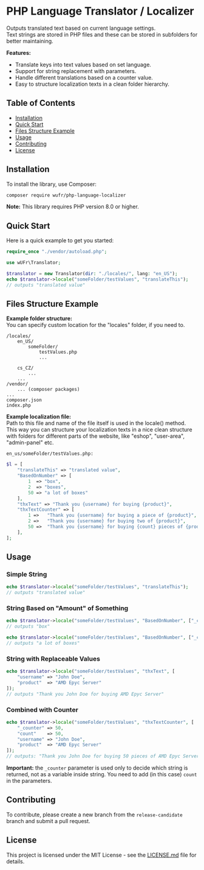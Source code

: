 # PHP Language Translator / Localizer

Outputs translated text based on current language settings.  
Text strings are stored in PHP files and these can be stored in subfolders for better maintaining.

**Features:**
- Translate keys into text values based on set language.
- Support for string replacement with parameters.
- Handle different translations based on a counter value.
- Easy to structure localization texts in a clean folder hierarchy.

## Table of Contents
- [Installation](#installation)
- [Quick Start](#quick-start)
- [Files Structure Example](#files-structure-example)
- [Usage](#usage)
- [Contributing](#contributing)
- [License](#license)


## Installation

To install the library, use Composer:

```sh
composer require wufr/php-language-localizer
```

**Note:** This library requires PHP version 8.0 or higher.

## Quick Start

Here is a quick example to get you started:

```php
require_once "./vendor/autoload.php";

use wUFr\Translator;

$translator = new Translator(dir: "./locales/", lang: "en_US");
echo $translator->locale("someFolder/testValues", "translateThis");
// outputs "translated value"
```

## Files Structure Example

**Example folder structure:**  
You can specify custom location for the "locales" folder, if you need to.

```
/locales/
    en_US/
        someFolder/
            testValues.php
            ...

    cs_CZ/
        ...
    ...
/vendor/
    ... (composer packages)
...
composer.json
index.php
```

**Example localization file:**  
Path to this file and name of the file itself is used in the locale() method. This way you can structure your localization texts in a nice clean structure with folders for different parts of the website, like "eshop", "user-area", "admin-panel" etc.

`en_us/someFolder/testValues.php:`
```php
$l = [
    "translateThis" => "translated value",
    "BasedOnNumber" => [
        1  => "box",
        2  => "boxes",
        50 => "a lot of boxes"
    ],
    "thxText" => "Thank you {username} for buying {product}",
    "thxTextCounter" => [
        1 =>   "Thank you {username} for buying a piece of {product}",
        2 =>   "Thank you {username} for buying two of {product}",
        50 =>  "Thank you {username} for buying {count} pieces of {product}",
    ],
];

```




## Usage

### Simple String

```php
echo $translator->locale("someFolder/testValues", "translateThis");
// outputs "translated value"
```

### String Based on "Amount" of Something

```php
echo $translator->locale("someFolder/testValues", "BasedOnNumber", ["_counter" => 1]);
// outputs "box"

echo $translator->locale("someFolder/testValues", "BasedOnNumber", ["_counter" => 50]);
// outputs "a lot of boxes"
```

### String with Replaceable Values

```php
echo $translator->locale("someFolder/testValues", "thxText", [
    "username" => "John Doe",
    "product"  => "AMD Epyc Server"
]);
// outputs "Thank you John Doe for buying AMD Epyc Server"
```

### Combined with Counter

```php
echo $translator->locale("someFolder/testValues", "thxTextCounter", [
    "_counter" => 50,
    "count"    => 50,
    "username" => "John Doe",
    "product"  => "AMD Epyc Server"
]);
// outputs: "Thank you John Doe for buying 50 pieces of AMD Epyc Server"
```

**Important:** the `_counter` parameter is used only to decide which string is returned, not as a variable inside string. You need to add (in this case) `count` in the parameters.

## Contributing

To contribute, please create a new branch from the `release-candidate` branch and submit a pull request.

## License

This project is licensed under the MIT License - see the [LICENSE.md](LICENSE.md) file for details.
